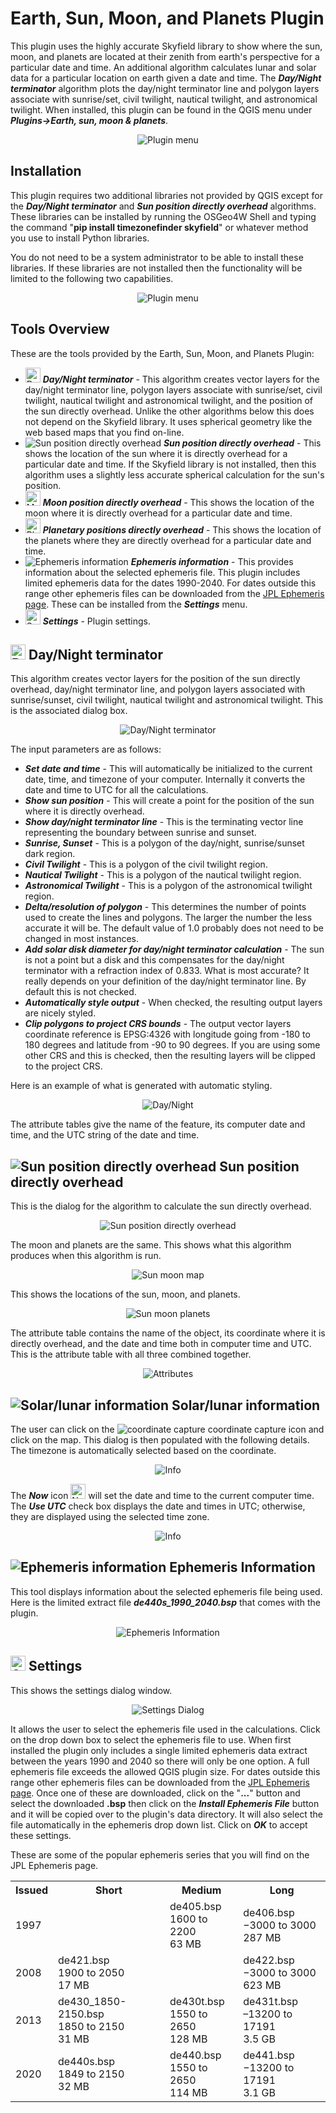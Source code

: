 # Earth, Sun, Moon, and Planets Plugin

This plugin uses the highly accurate Skyfield library to show where the sun, moon, and planets are located at their zenith from earth's perspective for a particular date and time. An additional algorithm calculates lunar and solar data for a particular location on earth given a date and time. The ***Day/Night terminator*** algorithm plots the day/night terminator line and polygon layers associate with sunrise/set, civil twilight, nautical twilight, and astronomical twilight. When installed, this plugin can be found in the QGIS menu under ***Plugins->Earth, sun, moon &amp; planets***. 

<div style="text-align:center"><img src="doc/menu.jpg" alt="Plugin menu"></div>

## Installation
This plugin requires two additional libraries not provided by QGIS except for the ***Day/Night terminator*** and ***Sun position directly overhead*** algorithms. These libraries can be installed by running the OSGeo4W Shell and typing the command "**pip install timezonefinder skyfield**" or whatever method you use to install Python libraries.

You do not need to be a system administrator to be able to install these libraries. If these libraries are not installed then the functionality will be limited to the following two capabilities.

<div style="text-align:center"><img src="doc/menu_limited.jpg" alt="Plugin menu"></div>

## Tools Overview

These are the tools provided by the Earth, Sun, Moon, and Planets Plugin:

* <img src="icons/daynight.png" width=24 height=24 alt="Day/Night terminator"> ***Day/Night terminator*** - This algorithm creates vector layers for the day/night terminator line, polygon layers associate with sunrise/set, civil twilight, nautical twilight and astronomical twilight, and the position of the sun directly overhead. Unlike the other algorithms below this does not depend on the Skyfield library. It uses spherical geometry like the web based maps that you find on-line.
* <img src="icons/sun_icon.svg" alt="Sun position directly overhead"> ***Sun position directly overhead*** - This shows the location of the sun where it is directly overhead for a particular date and time. If the Skyfield library is not installed, then this algorithm uses a slightly less accurate spherical calculation for the sun's position.
* <img src="icons/moon.png" width=24 height=24 alt="Moon position directly overhead"> ***Moon position directly overhead*** - This shows the location of the moon where it is directly overhead for a particular date and time.
* <img src="icons/venus.png" width=24 height=24 alt="Planetary positions directly overhead"> ***Planetary positions directly overhead*** - This shows the location of the planets where they are directly overhead for a particular date and time.
* <img src="icons/ephem.svg" alt="Ephemeris information"> ***Ephemeris information*** - This provides information about the selected ephemeris file. This plugin includes limited ephemeris data for the dates 1990-2040. For dates outside this range other ephemeris files can be downloaded from the <a href="https://naif.jpl.nasa.gov/pub/naif/generic_kernels/spk/planets/">JPL Ephemeris page</a>. These can be installed from the ***Settings*** menu.
* <img src="doc/settings.png" width=24 height=24 alt="Settings"> ***Settings*** - Plugin settings.

## <img src="icons/daynight.png" width=24 height=24 alt="Day/Night terminator"> Day/Night terminator

This algorithm creates vector layers for the position of the sun directly overhead, day/night terminator line, and polygon layers associated with sunrise/sunset, civil twilight, nautical twilight and astronomical twilight. This is the associated dialog box.

<div style="text-align:center"><img src="doc/terminator.jpg" alt="Day/Night terminator"></div>

The input parameters are as follows:
* ***Set date and time*** - This will automatically be initialized to the current date, time, and timezone of your computer. Internally it converts the date and time to UTC for all the calculations.
* ***Show sun position*** - This will create a point for the position of the sun where it is directly overhead.
* ***Show day/night terminator line*** - This is the terminating vector line representing the boundary between sunrise and sunset.
* ***Sunrise, Sunset*** - This is a polygon of the day/night, sunrise/sunset dark region.
* ***Civil Twilight*** - This is a polygon of the civil twilight region.
* ***Nautical Twilight*** - This is a polygon of the nautical twilight region.
* ***Astronomical Twilight*** - This is a polygon of the astronomical twilight region.
* ***Delta/resolution of polygon*** - This determines the number of points used to create the lines and polygons. The larger the number the less accurate it will be. The default value of 1.0 probably does not need to be changed in most instances.
* ***Add solar disk diameter for day/night terminator calculation*** - The sun is not a point but a disk and this compensates for the day/night terminator with a refraction index of 0.833. What is most accurate? It really depends on your definition of the day/night terminator line. By default this is not checked.
* ***Automatically style output*** - When checked, the resulting output layers are nicely styled.
* ***Clip polygons to project CRS bounds*** - The output vector layers coordinate reference is EPSG:4326 with longitude going from -180 to 180 degrees and latitude from -90 to 90 degrees. If you are using some other CRS and this is checked, then the resulting layers will be clipped to the project CRS.

Here is an example of what is generated with automatic styling.

<div style="text-align:center"><img src="doc/day_night.jpg" alt="Day/Night"></div>

The attribute tables give the name of the feature, its computer date and time, and the UTC string of the date and time.

## <img src="icons/sun_icon.svg" alt="Sun position directly overhead"> Sun position directly overhead

This is the dialog for the algorithm to calculate the sun directly overhead.

<div style="text-align:center"><img src="doc/sunalg.jpg" alt="Sun position directly overhead"></div>

The moon and planets are the same. This shows what this algorithm produces when this algorithm is run.

<div style="text-align:center"><img src="doc/sunmoonmap.jpg" alt="Sun moon map"></div>

This shows the locations of the sun, moon, and planets.

<div style="text-align:center"><img src="doc/sunmoonplanets.jpg" alt="Sun moon planets"></div>

The attribute table contains the name of the object, its coordinate where it is directly overhead, and the date and time both in computer time and UTC. This is the attribute table with all three combined together.

<div style="text-align:center"><img src="doc/attributes.jpg" alt="Attributes"></div>

## <img src="icons/info.svg" alt="Solar/lunar information"> Solar/lunar information

The user can click on the <img src="icons/coordCapture.svg" alt="coordinate capture"> coordinate capture icon and click on the map. This dialog is then populated with the following details. The timezone is automatically selected based on the coordinate.

<div style="text-align:center"><img src="doc/info.jpg" alt="Info"></div>

The ***Now*** icon <img src="icons/CurrentTime.png" width=24 height=24 alt="Now"> will set the date and time to the current computer time. The ***Use UTC*** check box displays the date and times in UTC; otherwise, they are displayed using the selected time zone.

<div style="text-align:center"><img src="doc/info2.jpg" alt="Info"></div>

## <img src="icons/ephem.svg" alt="Ephemeris information"> Ephemeris Information
This tool displays information about the selected ephemeris file being used. Here is the limited extract file ***de440s_1990_2040.bsp*** that comes with the plugin.

<div style="text-align:center"><img src="doc/ephemeris_info.jpg" alt="Ephemeris Information"></div>

## <img src="doc/settings.png" width=24 height=24 alt="Settings"> Settings

This shows the settings dialog window. 

<div style="text-align:center"><img src="doc/settings_dialog.jpg" alt="Settings Dialog"></div>

It allows the user to select the ephemeris file used in the calculations. Click on the drop down box to select the ephemeris file to use. When first installed the plugin only includes a single limited ephemeris data extract between the years 1990 and 2040 so there will only be one option. A full ephemeris file exceeds the allowed QGIS plugin size. For dates outside this range other ephemeris files can be downloaded from the <a href="https://naif.jpl.nasa.gov/pub/naif/generic_kernels/spk/planets/">JPL Ephemeris page</a>. Once one of these are downloaded, click on the "**...**" button and select the downloaded **.bsp** then click on the ***Install Ephemeris File*** button and it will be copied over to the plugin's data directory. It will also select the file automatically in the ephemeris drop down list. Click on ***OK*** to accept these settings.

These are some of the popular ephemeris series that you will find on the JPL Ephemeris page.

<table><tr><th>Issued</th><th>Short</th><th>Medium</th><th>Long</th></tr>
<tr><td>1997</td><td></td>
<td>de405.bsp<br/>
1600 to 2200<br/>
63 MB</td>
<td>de406.bsp<br/>
−3000 to 3000<br/>
287 MB</td>
</tr>
<tr><td>2008</td>
<td>de421.bsp<br/>
1900 to 2050<br/>
17 MB</td>
<td></td>
<td>de422.bsp<br/>
−3000 to 3000<br/>
623 MB</td>
</tr>
<tr><td>2013</td>
<td>de430_1850-2150.bsp<br/>
1850 to 2150<br/>
31 MB</td>
<td>de430t.bsp<br/>
1550 to 2650<br/>
128 MB</td>
<td>de431t.bsp<br/>
–13200 to 17191<br/>
3.5 GB</td>
</tr>
<tr><td>2020</td>
<td>de440s.bsp<br/>
1849 to 2150<br/>
32 MB</td>
<td>de440.bsp<br/>
1550 to 2650<br/>
114 MB</td>
<td>de441.bsp<br/>
−13200 to 17191<br/>
3.1 GB</td>
</tr>
</table>